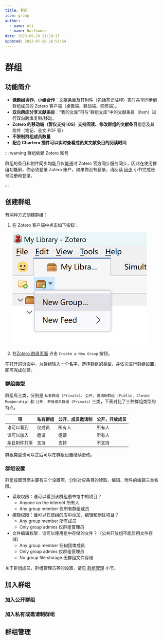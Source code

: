 ```yaml
---
title: 群组
icon: group
author:
  - name: Ali
  - name: Northword
date: 2023-06-28 21:19:17
updated: 2023-07-20 16:51:54
---
```


# 群组

## 功能简介

- **课题组协作、小组合作**：文献条目及其附件（包括笔记注释）实时共享同步到群组成员的 Zotero 客户端（桌面端、移动端、网页端）。
- **双向跨库分享文献条目**：“我的文库”可与“群组文库”中的文献条目（item）进行双向跨库复制/移动。
- **Zotero 的移动端（暂仅支持 iOS）支持阅读、修改群组的文献条目**信息及其附件（笔记、全文 PDF 等）
- **不限制群组成员数量**
- **配合 Chartero 插件可以实时查看成员某文献条目的阅读时间**

::: warning 群组依赖 Zotero 账号

群组的条目和附件同步均能且仅能通过 Zotero 官方同步服务同步，因此在使用群组功能前，你必须登录 Zotero 账户，如果你没有登录，请阅读 [同步](./sync.md#数据的同步) 小节完成账号注册和登录。

:::

## 创建群组

有两种方式创建群组：

1. 在 Zotero 客户端中点击如下按钮：

   ![创建群组](../assets/image-zotero-group-new-group.png)

2. 在[Zotero 群组页面](https://www.zotero.org/groups) 点击 `Create a New Group` 按钮。

在打开的页面中，为群组输入一个名字，选择[群组的类型](#群组类型)，并依次进行[群组设置](#群组设置)，即可完成创建。

### 群组类型

群组有三类，分别是 `私有群组 (Private)`、`公开, 邀请制群组 (Public, Closed Membership)` 和 `公开, 开放成员群组 (Private)` 三类，下表对比了三种群组类型的特点。

| 项           | 私有群组 | 公开，成员邀请制 | 公开，开放成员 |
| ------------ | -------- | ---------------- | -------------- |
| 谁可以看到   | 仅成员   | 所有人           | 所有人         |
| 谁可以加入   | 邀请     | 邀请             | 所有人         |
| 条目附件共享 | 支持     | 支持             | 不支持         |

群组类型也可以之后可以在群组设置继续更改。

### 群组设置

群组设置页面主要有三个设置项，分别对应条目的读取、编辑、附件的编辑三类权限。

- 读取权限：谁可以看到该群组图书馆中的项目？
  - Anyone on the internet 所有人
  - Any group member 仅所有群组成员
- 编辑权限：谁可以在该组的库中添加、编辑和删除项目？
  - Any group member 所有成员
  - Only group admins 仅群组管理员
- 文件编辑权限：谁可以使用组中存储的文件？（公共开放组不能启用文件存储）
  - Any group member 任何团体成员
  - Only group admins 仅群组管理员
  - No group file storage 无群组文件存储

关于群组成员、群组管理员等的设置，请见 [群组管理](#群组管理) 小节。

## 加入群组

### 加入公开群组

### 加入私有或邀请制群组

## 群组管理
